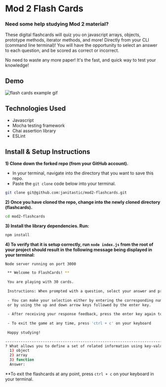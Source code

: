 # Mod 2 Flash Cards

### Need some help studying Mod 2 material?
These digital flashcards will quiz you on javascript arrays, objects, prototype methods, iterator methods, and more! Directly from your CLI (command line terminal)! You will have the opportunity to select an answer to each question, and be scored as correct or incorrect. 

No need to waste any more paper! It's the fast, and quick way to test your knowledge! 

## Demo

![flash cards example gif](https://github.com/janitastic/flashcards-upgrade/blob/main/flashcards.gif)

## Technologies Used

 - Javascript
 - Mocha testing framework
 - Chai assertion library
 - ESLint

## Install & Setup Instructions

**1) Clone down the forked repo (from your GitHub account).** 
  - In your terminal, navigate into the directory that you want to save this repo.
  - Paste the `git clone` code below into your terminal. 

```bash
git clone git@github.com:janitastic/mod2-flashcards.git
```

**2) Once you have cloned the repo, change into the newly cloned directory (flashcards).**

```bash
cd mod2-flashcards
```

**3) Install the library dependencies. Run:**

```bash
npm install
```

**4) To verify that it is setup correctly, run `node index.js` from the root of your project should result in the following message being displayed in your terminal:** 

```bash
Node server running on port 3000

 ** Welcome to FlashCards! **
    
 You are playing with 30 cards.
    
 Instructions: When prompted with a question, select your answer and press enter.
    
 - You can make your selection either by entering the corresponding number digit followed by the enter key, 
 or by using the up and down arrow keys followed by the enter key.
    
 - After receiving your response feedback, press the enter key again to continue to the next question.
    
 - To exit the game at any time, press 'ctrl + c' on your keyboard
    
 Happy studying! 

-----------------------------------------------------------------------
? What allows you to define a set of related information using key-value pairs? 
  1) object
  2) array
  3) function
  Answer: 

```

**To exit the flashcards at any point, press `ctrl + c` on your keyboard in your terminal.
